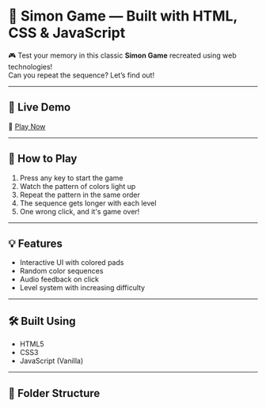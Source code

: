 # 🧠 Simon Game — Built with HTML, CSS & JavaScript

🎮 Test your memory in this classic **Simon Game** recreated using web technologies!  
Can you repeat the sequence? Let’s find out!

---

## 🚀 Live Demo  
🔗 [Play Now](https://skhanshahid.github.io/Simon-game/)

---

## 🎯 How to Play

1. Press any key to start the game
2. Watch the pattern of colors light up
3. Repeat the pattern in the same order
4. The sequence gets longer with each level
5. One wrong click, and it's game over!

---

## 💡 Features

- Interactive UI with colored pads
- Random color sequences
- Audio feedback on click
- Level system with increasing difficulty

---

## 🛠️ Built Using

- HTML5
- CSS3
- JavaScript (Vanilla)

---

## 📁 Folder Structure

